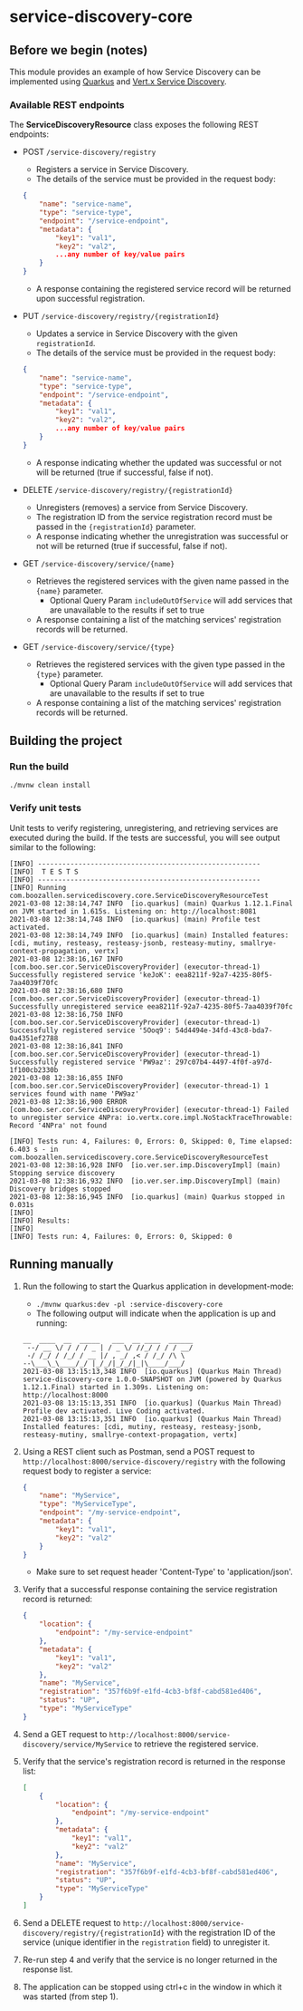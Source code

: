# service-discovery-core

## Before we begin (notes)

This module provides an example of how Service Discovery can be implemented using [Quarkus](https://quarkus.io) and [Vert.x Service Discovery](https://vertx.io/docs/vertx-service-discovery/java).

### Available REST endpoints

The **ServiceDiscoveryResource** class exposes the following REST endpoints:
- POST `/service-discovery/registry`
	- Registers a service in Service Discovery.
	- The details of the service must be provided in the request body:
	```json
	{
	    "name": "service-name",
	    "type": "service-type",
	    "endpoint": "/service-endpoint",
	    "metadata": {
	        "key1": "val1",
	        "key2": "val2",
	        ...any number of key/value pairs
		}
	}
	```
	- A response containing the registered service record will be returned upon successful registration.

- PUT `/service-discovery/registry/{registrationId}`
	- Updates a service in Service Discovery with the given `registrationId`.
	- The details of the service must be provided in the request body:
  ```json
  {
      "name": "service-name",
      "type": "service-type",
      "endpoint": "/service-endpoint",
      "metadata": {
          "key1": "val1",
          "key2": "val2",
          ...any number of key/value pairs
      }
  }
  ```
	- A response indicating whether the updated was successful or not will be returned (true if successful, false if not).


- DELETE `/service-discovery/registry/{registrationId}`
	- Unregisters (removes) a service from Service Discovery.
	- The registration ID from the service registration record must be passed in the `{registrationId}` parameter.
	- A response indicating whether the unregistration was successful or not will be returned (true if successful, false if not).

- GET `/service-discovery/service/{name}`
	- Retrieves the registered services with the given name passed in the `{name}` parameter.
	  - Optional Query Param `includeOutOfService` will add services that are unavailable to the results if set to true
	- A response containing a list of the matching services' registration records will be returned.

- GET `/service-discovery/service/{type}`
	- Retrieves the registered services with the given type passed in the `{type}` parameter.
	  - Optional Query Param `includeOutOfService` will add services that are unavailable to the results if set to true
	- A response containing a list of the matching services' registration records will be returned.

## Building the project

### Run the build

`./mvnw clean install`

### Verify unit tests

Unit tests to verify registering, unregistering, and retrieving services are executed during the build. If the tests are successful, you will see output similar to the following:

```
[INFO] -------------------------------------------------------
[INFO]  T E S T S
[INFO] -------------------------------------------------------
[INFO] Running com.boozallen.servicediscovery.core.ServiceDiscoveryResourceTest
2021-03-08 12:38:14,747 INFO  [io.quarkus] (main) Quarkus 1.12.1.Final on JVM started in 1.615s. Listening on: http://localhost:8081
2021-03-08 12:38:14,748 INFO  [io.quarkus] (main) Profile test activated. 
2021-03-08 12:38:14,749 INFO  [io.quarkus] (main) Installed features: [cdi, mutiny, resteasy, resteasy-jsonb, resteasy-mutiny, smallrye-context-propagation, vertx]
2021-03-08 12:38:16,167 INFO  [com.boo.ser.cor.ServiceDiscoveryProvider] (executor-thread-1) Successfully registered service 'keJoK': eea8211f-92a7-4235-80f5-7aa4039f70fc
2021-03-08 12:38:16,680 INFO  [com.boo.ser.cor.ServiceDiscoveryProvider] (executor-thread-1) Successfully unregistered service eea8211f-92a7-4235-80f5-7aa4039f70fc
2021-03-08 12:38:16,750 INFO  [com.boo.ser.cor.ServiceDiscoveryProvider] (executor-thread-1) Successfully registered service '5Ooq9': 54d4494e-34fd-43c8-bda7-0a4351ef2788
2021-03-08 12:38:16,841 INFO  [com.boo.ser.cor.ServiceDiscoveryProvider] (executor-thread-1) Successfully registered service 'PW9az': 297c07b4-4497-4f0f-a97d-1f100cb2330b
2021-03-08 12:38:16,855 INFO  [com.boo.ser.cor.ServiceDiscoveryProvider] (executor-thread-1) 1 services found with name 'PW9az'
2021-03-08 12:38:16,900 ERROR [com.boo.ser.cor.ServiceDiscoveryProvider] (executor-thread-1) Failed to unregister service 4NPra: io.vertx.core.impl.NoStackTraceThrowable: Record '4NPra' not found

[INFO] Tests run: 4, Failures: 0, Errors: 0, Skipped: 0, Time elapsed: 6.403 s - in com.boozallen.servicediscovery.core.ServiceDiscoveryResourceTest
2021-03-08 12:38:16,928 INFO  [io.ver.ser.imp.DiscoveryImpl] (main) Stopping service discovery
2021-03-08 12:38:16,932 INFO  [io.ver.ser.imp.DiscoveryImpl] (main) Discovery bridges stopped
2021-03-08 12:38:16,945 INFO  [io.quarkus] (main) Quarkus stopped in 0.031s
[INFO] 
[INFO] Results:
[INFO] 
[INFO] Tests run: 4, Failures: 0, Errors: 0, Skipped: 0
```````

## Running manually

1. Run the following to start the Quarkus application in development-mode:
	- `./mvnw quarkus:dev -pl :service-discovery-core`
	- The following output will indicate when the application is up and running:
	```
	__  ____  __  _____   ___  __ ____  ______ 
	 --/ __ \/ / / / _ | / _ \/ //_/ / / / __/ 
	 -/ /_/ / /_/ / __ |/ , _/ ,< / /_/ /\ \   
	--\___\_\____/_/ |_/_/|_/_/|_|\____/___/   
	2021-03-08 13:15:13,348 INFO  [io.quarkus] (Quarkus Main Thread) service-discovery-core 1.0.0-SNAPSHOT on JVM (powered by Quarkus 1.12.1.Final) started in 1.309s. Listening on: http://localhost:8000
	2021-03-08 13:15:13,351 INFO  [io.quarkus] (Quarkus Main Thread) Profile dev activated. Live Coding activated.
	2021-03-08 13:15:13,351 INFO  [io.quarkus] (Quarkus Main Thread) Installed features: [cdi, mutiny, resteasy, resteasy-jsonb, resteasy-mutiny, smallrye-context-propagation, vertx]
	````

2. Using a REST client such as Postman, send a POST request to `http://localhost:8000/service-discovery/registry` with the following request body to register a service:

   ```json
   {
       "name": "MyService",
       "type": "MyServiceType",
       "endpoint": "/my-service-endpoint",
       "metadata": {
           "key1": "val1",
           "key2": "val2"
       }
   }
   ```

   - Make sure to set request header 'Content-Type' to 'application/json'.

3. Verify that a successful response containing the service registration record is returned:

   ```json
   {
       "location": {
           "endpoint": "/my-service-endpoint"
       },
       "metadata": {
           "key1": "val1",
           "key2": "val2"
       },
       "name": "MyService",
       "registration": "357f6b9f-e1fd-4cb3-bf8f-cabd581ed406",
       "status": "UP",
       "type": "MyServiceType"
   }
   ```

4. Send a GET request to `http://localhost:8000/service-discovery/service/MyService` to retrieve the registered service.

5. Verify that the service's registration record is returned in the response list:

   ```json
   [
       {
           "location": {
               "endpoint": "/my-service-endpoint"
           },
           "metadata": {
               "key1": "val1",
               "key2": "val2"
           },
           "name": "MyService",
           "registration": "357f6b9f-e1fd-4cb3-bf8f-cabd581ed406",
           "status": "UP",
           "type": "MyServiceType"
       }
   ]
   ```

6. Send a DELETE request to `http://localhost:8000/service-discovery/registry/{registrationId}` with the registration ID of the service (unique identifier in the `registration` field) to unregister it.

7. Re-run step 4 and verify that the service is no longer returned in the response list.

8. The application can be stopped using ctrl+c in the window in which it was started (from step 1).
